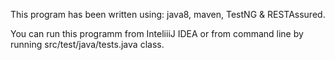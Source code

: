This program has been written using: java8, maven, TestNG & RESTAssured.

You can run this programm from InteliiiJ IDEA or from command line by running src/test/java/tests.java class.